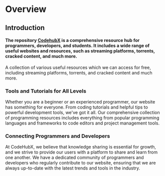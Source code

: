 # Overview

## Introduction

#### The repository [**CodehubX**](https://github.com/SIDDHU123M/CodehubX) is a comprehensive resource hub for programmers, developers, and students. It includes a wide range of useful websites and resources, such as streaming platforms, torrents, cracked content, and much more.&#x20;

A collection of various useful resources which we can access for free, including streaming platforms, torrents, and cracked content and much more.

### Tools and Tutorials for All Levels

Whether you are a beginner or an experienced programmer, our website has something for everyone. From coding tutorials and helpful tips to powerful development tools, we've got it all. Our comprehensive collection of programming resources includes everything from popular programming languages and frameworks to code editors and project management tools.

### Connecting Programmers and Developers

At CodeHubX, we believe that knowledge sharing is essential for growth, and we strive to provide our users with a platform to share and learn from one another. We have a dedicated community of programmers and developers who regularly contribute to our website, ensuring that we are always up-to-date with the latest trends and tools in the industry.
